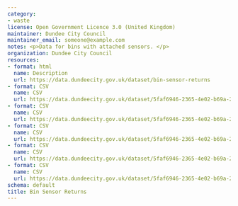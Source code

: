 ```yaml
---
category:
- waste
license: Open Government Licence 3.0 (United Kingdom)
maintainer: Dundee City Council
maintainer_email: someone@example.com
notes: <p>Data for bins with attached sensors. </p>
organization: Dundee City Council
resources:
- format: html
  name: Description
  url: https://data.dundeecity.gov.uk/dataset/bin-sensor-returns
- format: CSV
  name: CSV
  url: https://data.dundeecity.gov.uk/dataset/5faf6946-2365-4e02-b69a-2a943aa09331/resource/f649cf9a-23e1-438d-9129-15c5ee10a747/download/bin-sensor-locations.csv
- format: CSV
  name: CSV
  url: https://data.dundeecity.gov.uk/dataset/5faf6946-2365-4e02-b69a-2a943aa09331/resource/7ed9bb3b-b832-4756-a1ab-3554c622d43a/download/number-of-collections-sensors-may-2018.csv
- format: CSV
  name: CSV
  url: https://data.dundeecity.gov.uk/dataset/5faf6946-2365-4e02-b69a-2a943aa09331/resource/7c89cdd5-5a97-4d72-bb19-e024c7e12323/download/number-of-collections-sensors-june-2018.csv
- format: CSV
  name: CSV
  url: https://data.dundeecity.gov.uk/dataset/5faf6946-2365-4e02-b69a-2a943aa09331/resource/63db5f04-52c7-4c71-8e8a-bdc60d4f92af/download/fullness-levels-of-sensors-june-2018_2.csv
- format: CSV
  name: CSV
  url: https://data.dundeecity.gov.uk/dataset/5faf6946-2365-4e02-b69a-2a943aa09331/resource/5d6ff425-4208-46f3-acee-5bed7d365a05/download/fullness-level-of-bins-may-2018.csv
schema: default
title: Bin Sensor Returns
---
```

